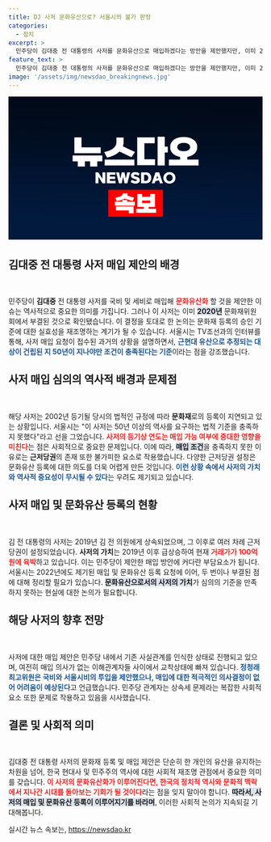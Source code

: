 ```yaml
---
title: DJ 사저 문화유산으로? 서울시의 불가 판정
categories:
  - 정치
excerpt: >
  민주당이 김대중 전 대통령의 사저를 문화유산으로 매입하겠다는 방안을 제안했지만, 이미 2020년에 부결된 사실이 드러났다. 복잡한 근저당권과 고가의 거래가 걸린 이 사안에 대해 민주당이 어려운 상황에 처하게 되었다.
feature_text: >
  민주당이 김대중 전 대통령의 사저를 문화유산으로 매입하겠다는 방안을 제안했지만, 이미 2020년에 부결된 사실이 드러났다. 복잡한 근저당권과 고가의 거래가 걸린 이 사안에 대해 민주당이 어려운 상황에 처하게 되었다.
image: '/assets/img/newsdao_breakingnews.jpg'
---
```


<p><img src="/assets/img/newsdao_breakingnews.jpg" alt="firstkoreanews 속보" /></p>

<h2 data-ke-size="size26">김대중 전 대통령 사저 매입 제안의 배경</h2>

<p data-ke-size="size16">&nbsp;</p>  

<p>민주당이 <b>김대중</b> 전 대통령 사저를 국비 및 세비로 매입해 <b><span style="color: #ee2323;">문화유산화</span></b> 할 것을 제안한 이슈는 역사적으로 중요한 의미를 가집니다. 그러나 이 사저는 이미 <b><span style="background-color: #21538527;">2020년</span></b> 문화재위원회에서 부결된 것으로 확인됐습니다. 이 결정을 토대로 한 논의는 문화재 등록의 승인 기준에 대한 실효성을 재조명하는 계기가 될 수 있습니다. 서울시는 TV조선과의 인터뷰를 통해, 사저 매입 요청이 접수된 과거의 상황을 설명하면서, <b><span style="color: #1a5490;">근현대 유산으로 추정되는 대상이 건립된 지 50년이 지나야만 조건이 충족된다는 기준</span></b>이라는 점을 강조했습니다. </p>

<h2 data-ke-size="size26">사저 매입 심의의 역사적 배경과 문제점</h2>

<p data-ke-size="size16">&nbsp;</p>  

<p>해당 사저는 2002년 등기될 당시의 법적인 규정에 따라 <b>문화재</b>로의 등록이 지연되고 있는 상황입니다. 서울시는 "이 사저는 50년 이상의 역사를 요구하는 법적 기준을 충족하지 못했다"라고 선을 그었습니다. <b><span style="color: #ee2323;">사저의 등기상 연도는 매입 가능 여부에 중대한 영향을 미친다</span></b>는 점은 사회적으로 중요한 문제입니다. 이에 따라, <b><span style="background-color: #21538527;">매입 조건</span></b>을 충족하지 못한 이유로는 <b>근저당권</b>의 존재 또한 불가피한 요소로 작용했습니다. 다양한 근저당권 설정은 문화유산 등록에 대한 의도를 더욱 어렵게 만든 것입니다. <b><span style="color: #1a5490;">이런 상황 속에서 사저의 가치와 역사적 중요성이 무시될 수 있다</span></b>는 우려도 제기되고 있습니다.</p>

<h2 data-ke-size="size26">사저 매입 및 문화유산 등록의 현황</h2>

<p data-ke-size="size16">&nbsp;</p>  

<p>김 전 대통령의 사저는 2019년 김 전 의원에게 상속되었으며, 그 이후로 여러 차례 근저당권이 설정되었습니다. <b>사저의 가치</b>는 2019년 이후 급상승하여 현재 <b><span style="color: #ee2323;">거래가가 100억 원에 육박</span></b>하고 있습니다. 이는 민주당이 제안한 매입 방안에 커다란 부담요소가 됩니다. 서울시는 2022년에도 제기된 매입 및 문화유산 등록 요청에 이어, 두 번이나 부결된 점에 대해 정리할 필요가 있습니다. <b><span style="background-color: #21538527;">문화유산으로서의 사저의 가치</span></b>가 심의의 기준을 만족하지 못하는 현실에 대한 논의가 필요합니다.</p>

<h2 data-ke-size="size26">해당 사저의 향후 전망</h2>

<p data-ke-size="size16">&nbsp;</p>  

<p>사저에 대한 매입 제안은 민주당 내에서 기존 사실관계를 인식한 상태로 진행되고 있으며, 여전히 매입 의사가 없는 이해관계자들 사이에서 교착상태에 빠져 있습니다. <b><span style="color: #1a5490;">정청래 최고위원은 국비와 서울시비의 투입을 제안했으나, 매입에 대한 적극적인 의사결정이 없어 어려움이 예상된다</span></b>고 언급했습니다. 민주당 관계자는 상속세 문제라는 복잡한 사회적 요소 또한 문제로 작용하고 있음을 시사했습니다. </p>

<h2 data-ke-size="size26">결론 및 사회적 의미</h2>

<p data-ke-size="size16">&nbsp;</p>  

<p>김대중 전 대통령 사저의 문화재 등록 및 매입 제안은 단순히 한 개인의 유산을 유지하는 차원을 넘어, 한국 현대사 및 민주주의 역사에 대한 사회적 재조명 관점에서 중요한 의미를 갖습니다. <b><span style="color: #ee2323;">이 사저의 문화유산화가 이루어진다면, 한국의 정치적 역사와 문화적 맥락에서 지나간 시대를 돌아보는 기회가 될 것이다</span></b>라는 점을 잊지 말아야 합니다. <b><span style="background-color: #21538527;">따라서, 사저의 매입 및 문화유산 등록이 이루어지기를 바라며</span></b>, 이러한 사회적 논의가 지속되길 기대해봅니다.</p>
실시간 뉴스 속보는, <a href="https://newsdao.kr" rel="dofollow">https://newsdao.kr</a>


